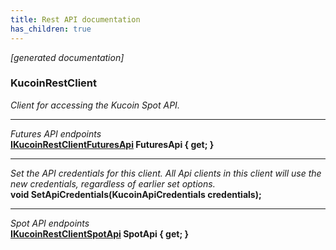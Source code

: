 ```yaml
---
title: Rest API documentation
has_children: true
---
```

*[generated documentation]*  
### KucoinRestClient  
*Client for accessing the Kucoin Spot API.*
  
***
*Futures API endpoints*  
**[IKucoinRestClientFuturesApi](FuturesApi/IKucoinRestClientFuturesApi.html) FuturesApi { get; }**  
***
*Set the API credentials for this client. All Api clients in this client will use the new credentials, regardless of earlier set options.*  
**void SetApiCredentials(KucoinApiCredentials credentials);**  
***
*Spot API endpoints*  
**[IKucoinRestClientSpotApi](SpotApi/IKucoinRestClientSpotApi.html) SpotApi { get; }**  
